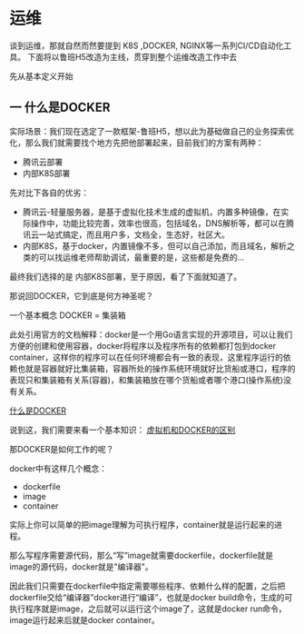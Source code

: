 # 运维

谈到运维，那就自然而然要提到 K8S ,DOCKER, NGINX等一系列CI/CD自动化工具。
下面将以鲁班H5改造为主线，贯穿到整个运维改造工作中去

先从基本定义开始

## 一 什么是DOCKER

实际场景：我们现在选定了一款框架-鲁班H5，想以此为基础做自己的业务探索优化，那么我们就需要找个地方先把他部署起来，目前我们的方案有两种：
* 腾讯云部署
* 内部K8S部署

先对比下各自的优劣：
* 腾讯云-轻量服务器，是基于虚拟化技术生成的虚拟机，内置多种镜像，在实际操作中，功能比较完善，效率也很高，包括域名，DNS解析等，都可以在腾讯云一站式搞定，而且用户多，文档全，生态好，社区大。
* 内部K8S，基于docker，内置镜像不多，但可以自己添加，而且域名，解析之类的可以找运维老师帮助调试，最重要的是，这些都是免费的...

最终我们选择的是 内部K8S部署，至于原因，看了下面就知道了。

那说回DOCKER，它到底是何方神圣呢？

一个基本概念 DOCKER = 集装箱

此处引用官方的文档解释：docker是一个用Go语言实现的开源项目，可以让我们方便的创建和使用容器，docker将程序以及程序所有的依赖都打包到docker container，这样你的程序可以在任何环境都会有一致的表现，这里程序运行的依赖也就是容器就好比集装箱，容器所处的操作系统环境就好比货船或港口，程序的表现只和集装箱有关系(容器)，和集装箱放在哪个货船或者哪个港口(操作系统)没有关系。

[什么是DOCKER](https://zhuanlan.zhihu.com/p/510757832)


说到这，我们需要来看一个基本知识：
[虚拟机和DOCKER的区别](https://zhuanlan.zhihu.com/p/85908416)

那DOCKER是如何工作的呢？

docker中有这样几个概念：

* dockerfile
* image
* container

实际上你可以简单的把image理解为可执行程序，container就是运行起来的进程。

那么写程序需要源代码，那么“写”image就需要dockerfile，dockerfile就是image的源代码，docker就是"编译器"。

因此我们只需要在dockerfile中指定需要哪些程序、依赖什么样的配置，之后把dockerfile交给“编译器”docker进行“编译”，也就是docker build命令，生成的可执行程序就是image，之后就可以运行这个image了，这就是docker run命令，image运行起来后就是docker container。
